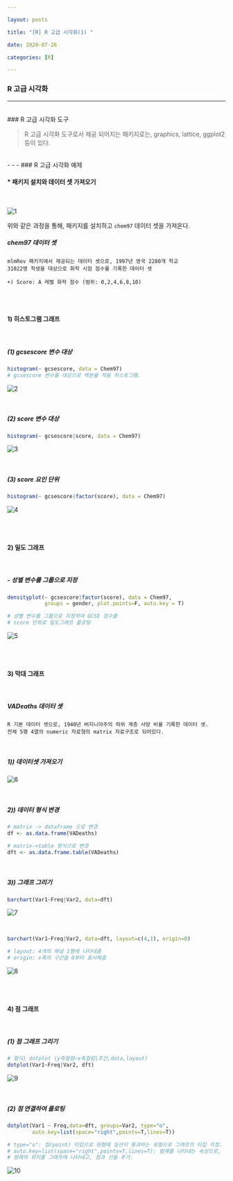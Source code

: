 ```yaml
---

layout: posts

title: "[R] R 고급 시각화(1) "

date: 2020-07-26

categories: [R]

---
```

### R 고급 시각화

- - -
 <br>
### R 고급 시각화 도구


<blockQuote> R 고급 시각화 도구로서 제공 되어지는 패키지로는,
graphics, lattice, ggplot2 등이 있다.
</blockQuote>

<br>
- - -
### R 고급 시각화 예제
<br>

<h4>* 패키지 설치와 데이터 셋 가져오기 </h4>

<br>

![1](https://user-images.githubusercontent.com/67821750/88472626-e0da7280-cf4f-11ea-9e50-40851fdcc173.png)

위와 같은 과정을 통해, 패키지를 설치하고 `chem97` 데이터 셋을 가져온다.

<h5>chem97 데이터 셋</h5>

~~~
mlmRev 패키지에서 제공되는 데이터 셋으로, 1997년 영국 2280개 학교
31022명 학생을 대상으로 화학 시험 점수를 기록한 데이터 셋

+) Score: A 레벨 화학 점수 (범위: 0,2,4,6,8,10)
~~~

<br>
<br>

<h4>1) 히스토그램 그래프</h4>
<br>

<h5>(1) gcsescore 변수 대상</h5>

~~~R
histogram(~ gcsescore, data = Chem97)
# gcsescore 변수를 대상으로 백분율 적용 히스토그램.
~~~

![2](https://user-images.githubusercontent.com/67821750/88472677-81309700-cf50-11ea-98c6-4a9e8c437814.png)

<br>

<h5>(2) score 변수 대상</h5>

~~~R
histogram(~ gcsescore|score, data = Chem97) 
~~~
![3](https://user-images.githubusercontent.com/67821750/88472722-ec7a6900-cf50-11ea-8077-14eca50eede7.png)

<br>

<h5>(3) score 요인 단위 </h5>

~~~R
histogram(~ gcsescore|factor(score), data = Chem97)
~~~

![4](https://user-images.githubusercontent.com/67821750/88472733-0fa51880-cf51-11ea-90b3-96ee7d3a872f.png)


<br>
<br>

<h4>2) 밀도 그래프</h4>
<br>

<h5> - 성별 변수를 그룹으로 지정</h5>

~~~R
densityplot(~ gcsescore|factor(score), data = Chem97,
            groups = gender, plot.points=F, auto.key = T)

# 성별 변수를 그룹으로 지정하여 GCSE 점수를
# score 단위로 밀도그래프 플로팅
~~~

![5](https://user-images.githubusercontent.com/67821750/88472766-63176680-cf51-11ea-8c75-1315283c2a5b.png)

<br>
<br>

<h4>3) 막대 그래프</h4>
<br>

<h5> VADeaths 데이터 셋</h5>

~~~
R 기본 데이터 셋으로, 1940년 버지니아주의 하위 계층 사망 비율 기록한 데이터 셋.
전체 5행 4열의 numeric 자료형의 matrix 자료구조로 되어있다.
~~~

<br>

<h5> 1)) 데이터셋 가져오기 </h5>

![6](https://user-images.githubusercontent.com/67821750/88472797-af62a680-cf51-11ea-8e5a-57289ba61896.png)

<br>

<h5> 2)) 데이터 형식 변경 </h5>

~~~R
# matrix -> dataframe 으로 변경
df <- as.data.frame(VADeaths)

# matrix->table 형식으로 변경
dft <- as.data.frame.table(VADeaths)
~~~

<br>

<h5> 3)) 그래프 그리기 </h5>

~~~R
barchart(Var1~Freq|Var2, data=dft)
~~~

![7](https://user-images.githubusercontent.com/67821750/88472826-ffda0400-cf51-11ea-9e2b-1aafc42b70a8.png)

<br>

~~~R
barchart(Var1~Freq|Var2, data=dft, layout=c(4,1), origin=0)

# layout: 4개의 패널 1행에 나타내줌
# origin: x축의 구간을 0부터 표시해줌
~~~

![8](https://user-images.githubusercontent.com/67821750/88472842-2f890c00-cf52-11ea-8a0f-6b8e36542da0.png)


<br>
<br>

<h4>4) 점 그래프</h4>
<br>

<h5>(1) 점 그래프 그리기 </h5>

~~~R
# 형식) dotplot (y축컬럼~x축컬럼|조건,data,layout)
dotplot(Var1~Freq|Var2, dft)
~~~

![9](https://user-images.githubusercontent.com/67821750/88472868-75de6b00-cf52-11ea-8a57-2b33a492bc60.png)

<br>

<h5>(2) 점 연결하여 플로팅  </h5>

~~~R
dotplot(Var1 ~ Freq,data=dft, groups=Var2, type="o",
        auto.key=list(space="right",points=T,lines=T))

# type="o": 점(point) 타입으로 원형에 실선이 통과하는 유형으로 그래프의 타입 지정.
# auto.key=list(space="right",points=T,lines=T): 범례를 나타내는 속성으로,
# 범례의 위치를 그래프에 나타내고, 점과 선을 추가.

~~~

![10](https://user-images.githubusercontent.com/67821750/88472882-aaeabd80-cf52-11ea-8f20-af125008e31a.png)

<br>
<br>


